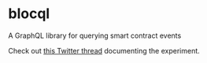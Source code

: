 # blocql
A GraphQL library for querying smart contract events

Check out [this Twitter thread](https://twitter.com/ghiliweld/status/1000260078912655360) documenting the experiment.
